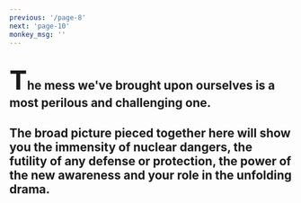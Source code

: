 ```yaml
---
previous: '/page-8'
next: 'page-10'
monkey_msg: ''
---
```


## <span style="font-size:47px;">T</span>he mess we've brought upon ourselves is a most perilous and challenging one.

## The broad picture pieced together here will show you the immensity of nuclear dangers, the futility of any defense or protection, the power of the new awareness and your role in the unfolding drama.

